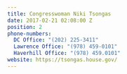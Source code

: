 ```yaml
---
title: Congresswoman Niki Tsongas
date: 2017-02-21 02:08:00 Z
position: 2
phone-numbers:
  DC Office: "(202) 225-3411"
  Lawrence Office: "(978) 459-0101"
  Haverhill Office: "(978) 459.0101"
website: https://tsongas.house.gov/
---
```


